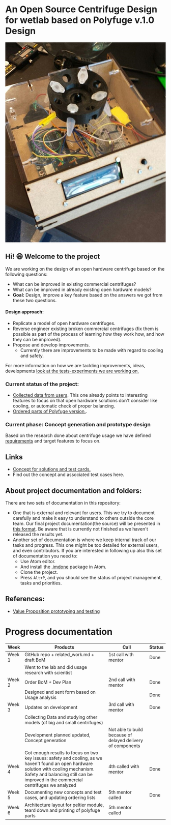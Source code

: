 # An Open Source Centrifuge Design for wetlab based on Polyfuge v.1.0 Design
![centrifuge](image.jpg)
## Hi! 😄 Welcome to the project
We are working on the design of an open hardware centrifuge based on the following questions:
- What can be improved in existing commercial centrifuges?
- What can be improved in already existing open hardware models?
- **Goal:** Design, improve a key feature based on the answers we got from these two questions.
#### Design approach:
- Replicate a model of open hardware centrifuges.
- Reverse engineer existing broken commercial centrifuges (fix them is possible as part of the process of learning how they work how, and how they can be improved).
- Propose and develop improvements.
    - Currently there are improvements to be made with regard to cooling and safety.

For more information on how we are tackling improvements, ideas, developments [look at the tests-experiments we are working on.](https://github.com/FOSH-following-demand/Open-source-Centrifuge-for-WetLab/tree/master/R%26D/test-cards)

### Current status of the project:
- [Collected data from users](https://docs.google.com/forms/d/1zq9jXL4ni4LQY3pLsI8-8exPlcGnMdUV0iULsLTLMks/viewanalytics). This one already points to interesting features to focus on that open hardware solutions don't consider like cooling, or automatic check  of proper balancing.
- [Ordered parts of Polyfuge version.](https://github.com/FOSH-following-demand/Open-source-Centrifuge-for-WetLab/blob/master/R%26D/Polyfuge-BOM.yml).

### Current phase: Concept generation and prototype design
Based on the research done about centrifuge usage we have defined [requirements](https://github.com/FOSH-following-demand/Open-source-Centrifuge-for-WetLab/tree/master/R%26D/Analysis) and target features to focus on.
## Links
- [Concept for solutions and test cards.](https://github.com/FOSH-following-demand/Open-source-Centrifuge-for-WetLab/tree/master/R%26D/test-cards)
- Find out the concept and associated test cases here.

## About project documentation and folders:
There are two sets of documentation in this repository:
- One that is external and relevant for users. This we try to document carefully and make it easy to understand to others outside the core team. Our final project documentation(the source) will be presented in [this format](https://fosh-following-demand.github.io/Open-source-Centrifuge-for-WetLab/). Be aware that is currently not finished as we haven't released the results yet.
- Another set of documentation is where we keep internal track of our tasks and progress. This one might be too detailed for external users, and even contributors. If you are interested in following up also this set of documentation you need to:
  - Use Atom editor.
  - And install the [.imdone](https://atom.io/packages/imdone-atom) package in Atom.
  - Clone the project.
  - Press `Alt+P`, and you should see the status of project management, tasks and priorities.

## References:
- [Value Proposition prototyping and testing](https://issuu.com/business.model.innovation/docs/vpd_sneakpeek/92)


# Progress documentation
| Week        | Products           | Call  | Status |
| ----------- | ------------------ | ----- |--------|
| Week 1      | GitHub repo + related_work.md + draft BoM          | 1st call with mentor  | Done
|             | Went to the lab and did usage research with scientist      |         |            |
| Week 2      | Order BoM + Dev Plan          | 2nd call with mentor  | Done |
|          | Designed and sent form based on Usage analysis                    |                 |      Done                |
| Week 3     | Updates on development          | 3rd call with mentor  | Done |
|            | Collecting Data and studying other models (of big and small centrifuges) |                |         |
|  |Development planned updated, Concept generation | Not able to build because of delayed delivery of components | |
| Week 4     | Got enough results to focus on two key issues: safety and cooling, as we haven't found an open hardware solution with cooling mechanism. Safety and balancing still can be improved in the commercial centrifuges we analyzed          | 4th called with mentor  | Done |
| Week 5  | Documenting new concepts and test cases, and updating ordering lists | 5th mentor called    |Done|
| Week 6  | Architecture layout for peltier module, teard down and printing of polyfuge parts | 5th mentor called    ||
